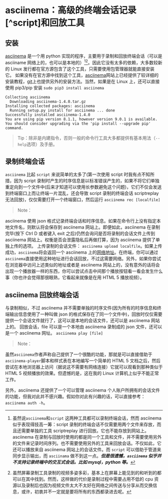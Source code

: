 <link href="../../css/style.css" rel="stylesheet" type="text/css" />


# asciinema：高级的终端会话记录[^script]和回放工具
##  安装

[asciinema][asciinema] 是一个用 python 实现的程序，主要用于录制和回放终端会话（可以是 asciiname 网络上的，也可以是本地的）[^0][^1]。因此它没有太多的依赖，大多数较新的 Linux 发行都在官方源包含了这个工具，只需要使用包管理器就能直接安装它。 如果没有在官方源中找到这个工具，[asciinema][asciinema_install]网站上已经提供了较详细的安装教程，[git][asciinema_git]上也提供另外的安装方法。当然，如果是在 Linux 上，还可以直接使用 pip3/pip 安装 `sudo pip3 install asciinema`


```
Collecting asciinema
  Downloading asciinema-1.4.0.tar.gz
Installing collected packages: asciinema
  Running setup.py install for asciinema ... done
Successfully installed asciinema-1.4.0
You are using pip version 8.1.1, however version 9.0.1 is available.
You should consider upgrading via the 'pip install --upgrade pip' command.
```

> Tip：除非是内建指令，否则一般的命令行工具大多都提供有基本用法（`--help`选项）及手册。

## 录制终端会话
`asciinema` 比起 `script` 来说简单的太多了(第一次使用 script 时我有点不知所措，因为 script 录制时产生的时序信息是以标准错误产生的，如果不将它们单独重定向到一个文件中(后来才知道可以使用长参数避免这个问题)，它们不仅会发送到终端窗口上而让终端一片混乱，还会导致 script 录制的终端会话 scriptreplay 无法回放)，仅仅需要打开一个终端窗口，然后运行 `asciinema rec [localfile]`

> Note：

asciinema 使用 json 格式记录终端会话和时序信息。如果在命令行上没有指定本地文件名，则默认将会保存到 asciinema 网站上。即便如此，asciinema 在录制完毕(按下 Ctrl D 或者键入 exit 之后)仍然会询问是否将录制的会话文件上传到 asciinema 网站上。权衡是否会泄露隐私后再做打算，因为 asciinema 提供了单独上传的选项。 上传录制的会话文件： `asciinema upload localfile`。如果上传成功，`asciinema`将会返回一个 asciinema 上的[网络地址][addr]。在终端，你可以通过`asciinema`直接使用这种地址进行会话回放，不过这需要网络。另外，如果你尝试在浏览器中访问上述类似的地址或者是 asciinema 网站上的，没有意外的话将会出现一个播放器一样的东西，你可以尝试点击中间那个播放按钮看一看会发生什么事（你也许会觉得那很眼熟，它看起来就像是在用 HTML 5 播放视频）。


## asciinema 回放终端会话
与录制相似，不过 asciinema 并不需要单独的时序文件(因为所有的时序信息和终端输出信息使用了一种叫做 json 的格式保存在了同一个文件中)，回放时仅仅需要提供一个会话文件就行了，这可以是本地的会话文件，还可以是 asciinema 网站上的。 回放会话，file 可以是一个本地由 asciinema 录制成的 json 文件，还可以是一个 asciinema 网址。 `asciinema play [file]`

> Note：

 虽然`asciinema`作者声称自己提供了一个很酷的功能，那就是可以直接借助于`asciinema-player`脚本和样式表在本地编写一个简单的 HTML 5 文档之后，然后尝试在本地浏览器上访问（据说这不需要有网络连接）它就可以观看到那种类似于 HTML 5 视频播放的效果。但遗憾的是，这在我的 Linux 计算机上似乎不能正常工作。

另外，asciinema 还提供了一个可以管理 asciinema 个人账户所拥有的会话文件的功能，但我对此并不感兴趣。假如你对此有兴趣的话，可以直接参考： `asciinema auth -h`。 

[asciinema]: https://asciinema.org

[asciinema_install]: https://asciinema.org/docs/installation#installing-on-linux

[asciinema_git]: https://github.com/asciinema/asciinema

[addr]: https://asciinema.org/a/85ynwuypwontp7qake9qtc1rt

[^0]: 虽然说`asciinema`和`script` 这两种工具都可以录制终端会话，然而 asciinema 似乎表现得技高一筹：script 录制的终端会话不仅需要用两个文件来存放，而且还需要单独的工具 scriptreplay 进行回放。它也不能存放到网站上。asciinema 在录制与回放时使用的都是同一个工具和文件，并不需要使用另外的文件来记录时间序列。也不需要使用另外的工具来回放会话。不仅如此，它还可以播放来自 asciinema 网站上的会话文件。而 `script` 可以借助于管道来同步显示输出，而 `asciinama` 做不到这一点。***但是很遗憾，`asciinema` 似乎并不支持记录终端中的交互式会话。比如 mysql，python 等。***

[^1]: 虽然屏幕录制工具录制的视频多姿多彩，基本上在屏幕上能见到的和听到的都可以在其中找到。然而，这样做的代价是录制过程中需要占用不低的 cpu 资源以及录制后也因为视频文件太大不太好在网络之间传送与分享从而交换信息，或许，初衷并不一定就是要将所有的东西都录进去呢。

[^scrpt]: 我也在使用[script](../util-linux/script.md).

